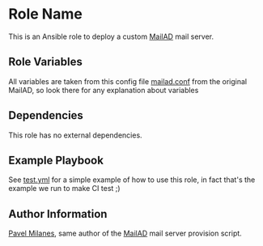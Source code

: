 Role Name
=========

This is an Ansible role to deploy a custom [MailAD](https://github.com/stdevPavelmc/mailad) mail server.


Role Variables
--------------

All variables are taken from this config file [mailad.conf](https://github.com/stdevPavelmc/mailad/blob/master/mailad.conf) from the original MailAD, so look there for any explanation about variables

Dependencies
------------

This role has no external dependencies.

Example Playbook
----------------

See [test.yml](./tests/test.yml) for a simple example of how to use this role, in fact that's the example we run to make CI test ;)


Author Information
------------------

[Pavel Milanes](https://github.com/stdevPavelmc), same author of the [MailAD](https://github.com/stdevPavelmc/mailad) mail server provision script.

